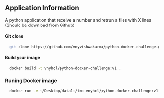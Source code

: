 
## Application Information

A python application that receive a number and retrun a files with X lines (Should be download from Github)

#### Git clone

```bash
  git clone https://github.com/vnyvishwakarma/python-docker-challenge.git
```

#### Build your image

```bash
  docker build -t vnyhcl/python-docker-challenge:v1 .
```

### Runing Docker image

```bash
  docker run -v ~/Desktop/data1:/tmp vnyhcl/python-docker-challenge:v1 -n 2
```

